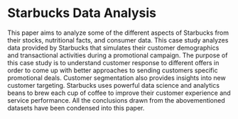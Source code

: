 # Starbucks Data Analysis
This paper aims to analyze some of the different aspects of Starbucks from their stocks, nutritional facts, and consumer data. This case study analyzes data provided by Starbucks that simulates their customer demographics and transactional activities during a promotional campaign. The purpose of this case study is to understand customer response to different offers in order to come up with better approaches to sending customers specific promotional deals. Customer segmentation also provides insights into new customer targeting. Starbucks uses powerful data science and analytics beans to brew each cup of coffee to improve their customer experience and service performance.  All the conclusions drawn from the abovementioned datasets have been condensed into this paper.
